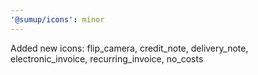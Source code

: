 ```yaml
---
'@sumup/icons': minor
---
```


Added new icons: flip_camera, credit_note, delivery_note, electronic_invoice, recurring_invoice, no_costs
